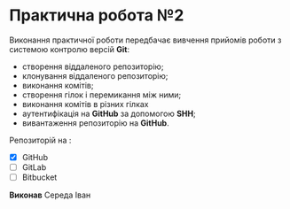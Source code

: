 # Практична робота №2
Виконання практичної роботи передбачає вивчення прийомів роботи з системою контролю версій **Git**:
* створення віддаленого репозиторію;
* клонування віддаленого репозиторію; 
* виконання комітів;
* створення гілок і перемикання між ними;
* виконання комітів в різних гілках 
* аутентифікація на **GitHub** за допомогою **SHH**;
* вивантаження репозиторію на **GitHub**.

Репозиторій на :
- [x] GitHub
- [ ] GitLab
- [ ] Bitbucket

**Виконав** Середа Іван
